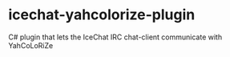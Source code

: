 # icechat-yahcolorize-plugin
C# plugin that lets the IceChat IRC chat-client communicate with YahCoLoRiZe
